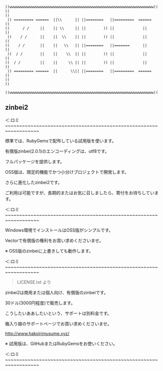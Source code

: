 ~~~~~~~~~~~~~~~~~~~~~~~~~~~~~~~~~~~~~~~~~~~~~~~~~~~~~~~~~~~~~~~~~~~~~~~
 ))wwwwwwwwwwwwwwwwwwwwwwwwwwwwwwwwwwwwwwwwwwwwwwwwwwwwwwwwwwwwwwwwww((
((                                                                    ))
 )) ========= ======  ||\\      || ||========   ||=========  ======  ((
((      / /     ||    || \\     || ||        )) ||             ||     ))
 ))    / /      ||    ||  \\    || ||        )) ||             ||    ((
((    / /       ||    ||   \\   || ||========   ||=======      ||     ))
 ))  / /        ||    ||    \\  || ||        )) ||             ||    ((
((  / /         ||    ||     \\ || ||        )) ||             ||     ))
 )) ========= ======  ||      \\|| ||========   ||=========  ======  ((
((                                                                    ))
 ))wwwwwwwwwwwwwwwwwwwwwwwwwwwwwwwwwwwwwwwwwwwwwwwwwwwwwwwwwwwwwwwwww((
~~~~~~~~~~~~~~~~~~~~~~~~~~~~~~~~~~~~~~~~~~~~~~~~~~~~~~~~~~~~~~~~~~~~~~~

## zinbei2

＜:ロミ~~~~~~~~~~~~~~~~~~~~~~~~~~~~~~~~~~~~~~~~~~~~~~~~~~~~~~~~~~~~~~~~~~

標準では、RubyGemsで配布している試用版を使います。

有償版zinbei(2.0.1)のエンコーディングは、utf8です。

フルパッケージを提供します。

OSS版は、限定的機能でかつ小分けプロジェクトで開発します。

さらに進化したzinbei2です。

ご利用は可能ですが、長期的またはお気に召しましたら、寄付をお待ちしています。


＜:ロミ~~~~~~~~~~~~~~~~~~~~~~~~~~~~~~~~~~~~~~~~~~~~~~~~~~~~~~~~~~~~~~~~~~

Windows環境でインストールはOSS版がシンプルです。

Vectorで有償版の権利をお買い求めくださいませ。

※ OSS版のzinbeiに上書きしても動作します。

＜:ロミ~~~~~~~~~~~~~~~~~~~~~~~~~~~~~~~~~~~~~~~~~~~~~~~~~~~~~~~~~~~~~~~~~~

>LICENSE.txt より

zinbei2は商用または個人向け、有償版のzinbeiです。

30ドル(3000円程度)で販売します。

こうしたいああしたいという、サポートは別料金です。

箱入り娘のサポートページでお買い求めくださいませ。

http://www.hakoirimusume.xyz/

※ 試用版は、GitHubまたはRubyGemsをお使いください。

＜:ロミ~~~~~~~~~~~~~~~~~~~~~~~~~~~~~~~~~~~~~~~~~~~~~~~~~~~~~~~~~~~~~~~~~~
